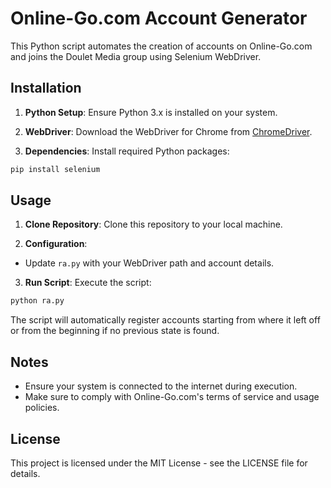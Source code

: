 # Online-Go.com Account Generator

This Python script automates the creation of accounts on Online-Go.com and joins the Doulet Media group using Selenium WebDriver.

## Installation

1. **Python Setup**: Ensure Python 3.x is installed on your system.

2. **WebDriver**: Download the WebDriver for Chrome from [ChromeDriver](https://sites.google.com/a/chromium.org/chromedriver/downloads).

3. **Dependencies**: Install required Python packages:
```sh
pip install selenium
```

## Usage

1. **Clone Repository**: Clone this repository to your local machine.

2. **Configuration**:
- Update `ra.py` with your WebDriver path and account details.

3. **Run Script**: Execute the script:
```sh
python ra.py
```

The script will automatically register accounts starting from where it left off or from the beginning if no previous state is found.

## Notes

- Ensure your system is connected to the internet during execution.
- Make sure to comply with Online-Go.com's terms of service and usage policies.

## License

This project is licensed under the MIT License - see the LICENSE file for details.
